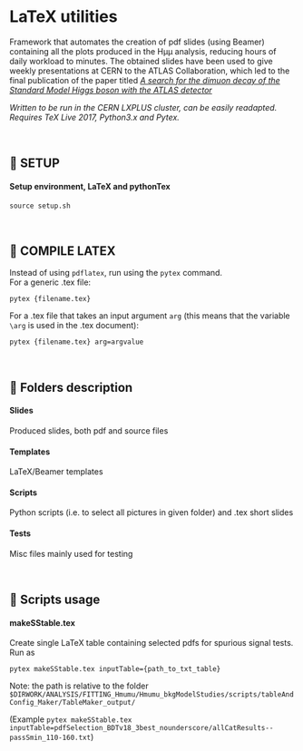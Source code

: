 # LaTeX utilities

Framework that automates the creation of pdf slides (using Beamer) containing all the plots produced in the Hμμ analysis, reducing hours of daily workload to minutes.
The obtained slides have been used to give weekly presentations at CERN to the ATLAS Collaboration, which led to the final publication of the paper titled _[A search for the dimuon decay of the Standard
Model Higgs boson with the ATLAS detector](https://arxiv.org/pdf/2007.07830.pdf)_

_Written to be run in the CERN LXPLUS cluster, can be easily readapted.
Requires TeX Live 2017, Python3.x and Pytex._


&nbsp;

## :triangular_flag_on_post: SETUP

#### Setup environment, LaTeX and pythonTex
```
source setup.sh
```

&nbsp;

## :triangular_flag_on_post: COMPILE LATEX
Instead of using `pdflatex`, run using the `pytex` command.  
For a generic .tex file:

```
pytex {filename.tex}
```
For a .tex file that takes an input argument `arg` (this means that the variable `\arg` is used in the .tex document):
```
pytex {filename.tex} arg=argvalue
```
&nbsp;


## :triangular_flag_on_post: Folders description

#### Slides
Produced slides, both pdf and source files

#### Templates
LaTeX/Beamer templates

#### Scripts
Python scripts (i.e. to select all pictures in given folder) and .tex short slides

#### Tests
Misc files mainly used for testing


&nbsp;

## :triangular_flag_on_post: Scripts usage

#### makeSStable.tex  
Create single LaTeX table containing selected pdfs for spurious signal tests. Run as
```
pytex makeSStable.tex inputTable={path_to_txt_table}
```
Note: the path is relative to the folder 
`$DIRWORK/ANALYSIS/FITTING_Hmumu/Hmumu_bkgModelStudies/scripts/tableAndConfig_Maker/TableMaker_output/`

(Example `pytex makeSStable.tex inputTable=pdfSelection_BDTv18_3best_nounderscore/allCatResults--passSmin_110-160.txt`)
